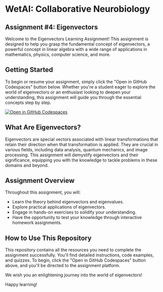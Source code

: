# WetAI: Collaborative Neurobiology
## Assignment #4: Eigenvectors

Welcome to the Eigenvectors Learning Assignment! This assignment is designed to help you grasp the fundamental concept of eigenvectors, a powerful concept in linear algebra with a wide range of applications in mathematics, physics, computer science, and more.

## Getting Started

To begin or resume your assignment, simply click the "Open in GitHub Codespaces" button below. Whether you're a student eager to explore the world of eigenvectors or an enthusiast looking to deepen your understanding, this assignment will guide you through the essential concepts step by step.

[![Open in GitHub Codespaces](https://github.com/codespaces/badge.svg)](https://codespaces.new/Braingeneers-Education/WetAI-Eigenvectors?quickstart=1)

## What Are Eigenvectors?

Eigenvectors are special vectors associated with linear transformations that retain their direction when that transformation is applied. They are crucial in various fields, including data analysis, quantum mechanics, and image processing. This assignment will demystify eigenvectors and their significance, equipping you with the knowledge to tackle problems in these domains and beyond.

## Assignment Overview

Throughout this assignment, you will:

- Learn the theory behind eigenvectors and eigenvalues.
- Explore practical applications of eigenvectors.
- Engage in hands-on exercises to solidify your understanding.
- Have the opportunity to test your knowledge through interactive homework assignments.

## How to Use This Repository

This repository contains all the resources you need to complete the assignment successfully. You'll find detailed instructions, code examples, and quizzes. To begin, click the "Open in GitHub Codespaces" button above, and you'll be directed to the assignment platform.

We wish you an enlightening journey into the world of eigenvectors!

Happy learning!



